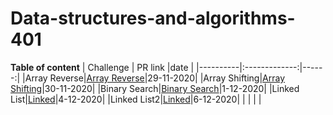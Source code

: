 # Data-structures-and-algorithms-401

**Table of content**
| Challenge |  PR link     |date   |
|----------|:-------------:|------:|
|Array Reverse|[Array Reverse](https://github.com/hadeelhhawajreh/data-structures-and-algorithms-c401/pull/1)|29-11-2020|
|Array Shifting|[Array Shifting](https://github.com/hadeelhhawajreh/data-structures-and-algorithms-c401/pull/2)|30-11-2020|
|Binary Search|[Binary Search](https://github.com/hadeelhhawajreh/data-structures-and-algorithms-c401/pull/3)|1-12-2020|
|Linked List|[Linked](https://github.com/hadeelhhawajreh/data-structures-and-algorithms-c401/pull/5)|4-12-2020|
|Linked List2|[Linked](https://github.com/hadeelhhawajreh/data-structures-and-algorithms-c401/pull/9)|6-12-2020|
|          |               |       |





